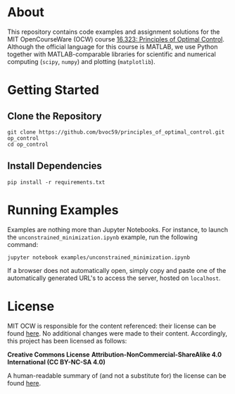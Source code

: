 # About 
This repository contains code examples and assignment  solutions for the MIT OpenCourseWare (OCW) course 
[16.323: Principles of Optimal Control](https://ocw.mit.edu/courses/16-323-principles-of-optimal-control-spring-2008/). Although the official language for this course is MATLAB, we use Python together with MATLAB-comparable libraries for scientific and numerical computing 
(`scipy`, `numpy`) and plotting (`matplotlib`). 
 
# Getting Started 

## Clone the Repository 

```
git clone https://github.com/bvoc59/principles_of_optimal_control.git op_control 
cd op_control 
```

## Install Dependencies 

```
pip install -r requirements.txt 
```

# Running Examples 
Examples are nothing more than Jupyter Notebooks. For instance, to launch the  `unconstrained_minimization.ipynb` example, run the following command: 

```
jupyter notebook examples/unconstrained_minimization.ipynb 
```

If a browser does not automatically open, simply copy and paste one of the automatically generated URL's to access the server, hosted on `localhost`. 

# License 
MIT OCW is responsible for the content referenced: their license can be found [here](https://ocw.mit.edu/pages/privacy-and-terms-of-use/#cc). No additional changes were made to their content. Accordingly, this project has been licensed as follows: 

**Creative Commons License**
**Attribution-NonCommercial-ShareAlike 4.0 International (CC BY-NC-SA 4.0)**

A human-readable summary of (and not a substitute for) the license can be found [here](https://creativecommons.org/licenses/by-nc-sa/4.0/legalcode). 



